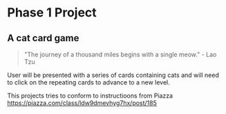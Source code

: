 # Phase 1 Project
## A cat card game

>"The journey of a thousand miles begins with a single meow." - Lao Tzu

User will be presented with a series of cards containing cats and will need to click on the repeating cards to advance to a new level.

This projects tries to conform to instructioons from Piazza
https://piazza.com/class/ldw9dmevhyg7hx/post/185


